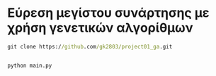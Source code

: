 # Εύρεση μεγίστου συνάρτησης με χρήση γενετικών αλγορίθμων



```cmd
git clone https://github.com/gk2803/project01_ga.git
```

```python setup.py
```

```cmd
python main.py
```


